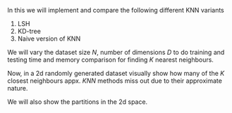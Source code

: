 In this we will implement and compare the following different KNN variants
1) LSH
2) KD-tree
3) Naive version of KNN

We will vary the dataset size $N$, number of dimensions $D$ to do training and testing time and memory comparison for finding $K$ nearest neighbours.

Now, in a 2d randomly generated dataset visually show how many of the $K$ closest neighbours appx. $KNN$ methods miss out due to their approximate nature. 

We will also show the partitions in the 2d space.
